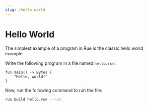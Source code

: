 ```yaml
---
slug: /hello-world
---
```


# Hello World

The simplest example of a program in Rue is the classic hello world example.

Write the following program in a file named `hello.rue`:

```rue title="hello.rue"
fun main() -> Bytes {
    "Hello, world!"
}
```

Now, run the following command to run the file:

```bash
rue build hello.rue --run
```
